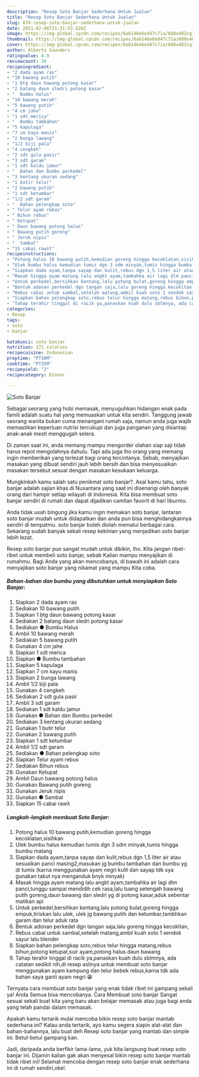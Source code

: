 ```yaml
---
description: "Resep Soto Banjar Sederhana Untuk Jualan"
title: "Resep Soto Banjar Sederhana Untuk Jualan"
slug: 874-resep-soto-banjar-sederhana-untuk-jualan
date: 2021-02-06T21:31:53.626Z
image: https://img-global.cpcdn.com/recipes/6ab146e6ed47c71a/680x482cq70/soto-banjar-foto-resep-utama.jpg
thumbnail: https://img-global.cpcdn.com/recipes/6ab146e6ed47c71a/680x482cq70/soto-banjar-foto-resep-utama.jpg
cover: https://img-global.cpcdn.com/recipes/6ab146e6ed47c71a/680x482cq70/soto-banjar-foto-resep-utama.jpg
author: Alberta Saunders
ratingvalue: 4.9
reviewcount: 10
recipeingredient:
- "2 dada ayam ras"
- "10 bawang putih"
- "1 btg daun bawang potong kasar"
- "2 batang daun sledri potong kasar"
- "  Bumbu Halus"
- "10 bawang merah"
- "5 bawang putih"
- "4 cm jahe"
- "1 sdt merica"
- "  Bumbu tambahan"
- "5 kapulaga"
- "7 cm kayu manis"
- "2 bunga lawang"
- "1/2 biji pala"
- "4 cengkeh"
- "2 sdt gula pasir"
- "3 sdt garam"
- "1 sdt kaldu jamur"
- "  Bahan dan Bumbu perkedel"
- "3 kentang ukuran sedang"
- "1 butir telur"
- "2 bawang putih"
- "1 sdt ketumbar"
- "1/2 sdt garam"
- "  Bahan pelengkap soto"
- " Telur ayam rebus"
- " Bihun rebus"
- " Ketupat"
- " Daun bawang potong halus"
- " Bawang putih goreng"
- " Jeruk nipis"
- "  Sambal"
- "15 cabai rawit"
recipeinstructions:
- "Potong halus 10 bawang putih,kemudian goreng hingga kecoklatan,sisihkan"
- "Ulek bumbu halus kemudian tumis dgn 3 sdm minyak,tumis hingga bumbu matang"
- "Siapkan dada ayam,tanpa sayap dan kulit,rebus dgn 1,5 liter air atau sesuaikan panci masing2,masukan jg bumbu tambahan dan bumbu yg di tumis (karna menggunakan ayam negri kulit dan sayap tdk sya gunakan takut nya menganduk bnyk minyak)"
- "Masak hingga ayam matang lalu angkt ayam,tambahka air lagi dlm panci,tunggu sampai mendidih cek rasa,lalu tuang setengah bawang putih goreng,daun bawang dan sledri yg di potong kasar,aduk sebentar matikan api"
- "Untuk perkedel,bersihkan kentang,lalu potong bulat,goreng hingga empuk,tiriskan lalu ulek, ulek jg bawang putih dan ketumbar,tambhkan garam dan telur aduk rata"
- "Bentuk adonan perkedel dgn tangan saja,lalu goreng hingga kecokltan,"
- "Rebus cabai untuk sambal,setelah matang,ambil kuah soto 1 sendok sayur lalu blender"
- "Siapkan bahan pelengkap soto,rebus telur hingga matang,rebus bihun,potong ketupat,suir ayam,potong halus daun bawang"
- "Tahap terahir tinggal di racik ya,panaskan kuah dulu sblmnya, ada catatan sedikit nih,di resep aslinya untuk membuat soto banjar menggunakan ayam kampung dan telur bebek rebus,karna tdk ada bahan saya ganti ayam negri 😁"
categories:
- Resep
tags:
- soto
- banjar

katakunci: soto banjar 
nutrition: 171 calories
recipecuisine: Indonesian
preptime: "PT30M"
cooktime: "PT35M"
recipeyield: "2"
recipecategory: Dinner

---
```



![Soto Banjar](https://img-global.cpcdn.com/recipes/6ab146e6ed47c71a/680x482cq70/soto-banjar-foto-resep-utama.jpg)

Sebagai seorang yang hobi memasak, menyuguhkan hidangan enak pada famili adalah suatu hal yang memuaskan untuk kita sendiri. Tanggung jawab seorang  wanita bukan cuma menangani rumah saja, namun anda juga wajib memastikan keperluan nutrisi tercukupi dan juga panganan yang disantap anak-anak mesti menggugah selera.

Di zaman  saat ini, anda memang mampu mengorder olahan siap saji tidak harus repot mengolahnya dahulu. Tapi ada juga lho orang yang memang ingin memberikan yang terlezat bagi orang tercintanya. Sebab, menyajikan masakan yang dibuat sendiri jauh lebih bersih dan bisa menyesuaikan masakan tersebut sesuai dengan masakan kesukaan keluarga. 



Mungkinkah kamu salah satu penikmat soto banjar?. Asal kamu tahu, soto banjar adalah sajian khas di Nusantara yang saat ini disenangi oleh banyak orang dari hampir setiap wilayah di Indonesia. Kita bisa membuat soto banjar sendiri di rumah dan dapat dijadikan camilan favorit di hari liburmu.

Anda tidak usah bingung jika kamu ingin memakan soto banjar, lantaran soto banjar mudah untuk didapatkan dan anda pun bisa menghidangkannya sendiri di tempatmu. soto banjar boleh diolah memalui berbagai cara. Sekarang sudah banyak sekali resep kekinian yang menjadikan soto banjar lebih lezat.

Resep soto banjar pun sangat mudah untuk dibikin, lho. Kita jangan ribet-ribet untuk membeli soto banjar, sebab Kalian mampu menyajikan di rumahmu. Bagi Anda yang akan mencobanya, di bawah ini adalah cara menyajikan soto banjar yang nikamat yang mampu Kita coba.

<!--inarticleads1-->

##### Bahan-bahan dan bumbu yang dibutuhkan untuk menyiapkan Soto Banjar:

1. Siapkan 2 dada ayam ras
1. Sediakan 10 bawang putih
1. Siapkan 1 btg daun bawang potong kasar
1. Sediakan 2 batang daun sledri potong kasar
1. Sediakan  ● Bumbu Halus
1. Ambil 10 bawang merah
1. Sediakan 5 bawang putih
1. Gunakan 4 cm jahe
1. Siapkan 1 sdt merica
1. Siapkan  ● Bumbu tambahan
1. Siapkan 5 kapulaga
1. Siapkan 7 cm kayu manis
1. Siapkan 2 bunga lawang
1. Ambil 1/2 biji pala
1. Gunakan 4 cengkeh
1. Sediakan 2 sdt gula pasir
1. Ambil 3 sdt garam
1. Sediakan 1 sdt kaldu jamur
1. Gunakan  ● Bahan dan Bumbu perkedel
1. Sediakan 3 kentang ukuran sedang
1. Gunakan 1 butir telur
1. Gunakan 2 bawang putih
1. Siapkan 1 sdt ketumbar
1. Ambil 1/2 sdt garam
1. Sediakan  ● Bahan pelengkap soto
1. Siapkan  Telur ayam rebus
1. Sediakan  Bihun rebus
1. Gunakan  Ketupat
1. Ambil  Daun bawang potong halus
1. Gunakan  Bawang putih goreng
1. Gunakan  Jeruk nipis
1. Gunakan  ● Sambal
1. Siapkan 15 cabai rawit




<!--inarticleads2-->

##### Langkah-langkah membuat Soto Banjar:

1. Potong halus 10 bawang putih,kemudian goreng hingga kecoklatan,sisihkan
1. Ulek bumbu halus kemudian tumis dgn 3 sdm minyak,tumis hingga bumbu matang
1. Siapkan dada ayam,tanpa sayap dan kulit,rebus dgn 1,5 liter air atau sesuaikan panci masing2,masukan jg bumbu tambahan dan bumbu yg di tumis (karna menggunakan ayam negri kulit dan sayap tdk sya gunakan takut nya menganduk bnyk minyak)
1. Masak hingga ayam matang lalu angkt ayam,tambahka air lagi dlm panci,tunggu sampai mendidih cek rasa,lalu tuang setengah bawang putih goreng,daun bawang dan sledri yg di potong kasar,aduk sebentar matikan api
1. Untuk perkedel,bersihkan kentang,lalu potong bulat,goreng hingga empuk,tiriskan lalu ulek, ulek jg bawang putih dan ketumbar,tambhkan garam dan telur aduk rata
1. Bentuk adonan perkedel dgn tangan saja,lalu goreng hingga kecokltan,
1. Rebus cabai untuk sambal,setelah matang,ambil kuah soto 1 sendok sayur lalu blender
1. Siapkan bahan pelengkap soto,rebus telur hingga matang,rebus bihun,potong ketupat,suir ayam,potong halus daun bawang
1. Tahap terahir tinggal di racik ya,panaskan kuah dulu sblmnya, ada catatan sedikit nih,di resep aslinya untuk membuat soto banjar menggunakan ayam kampung dan telur bebek rebus,karna tdk ada bahan saya ganti ayam negri 😁




Ternyata cara membuat soto banjar yang enak tidak ribet ini gampang sekali ya! Anda Semua bisa mencobanya. Cara Membuat soto banjar Sangat sesuai sekali buat kita yang baru akan belajar memasak atau juga bagi anda yang telah pandai dalam memasak.

Apakah kamu tertarik mulai mencoba bikin resep soto banjar mantab sederhana ini? Kalau anda tertarik, ayo kamu segera siapin alat-alat dan bahan-bahannya, lalu buat deh Resep soto banjar yang mantab dan simple ini. Betul-betul gampang kan. 

Jadi, daripada anda berfikir lama-lama, yuk kita langsung buat resep soto banjar ini. Dijamin kalian gak akan menyesal bikin resep soto banjar mantab tidak ribet ini! Selamat mencoba dengan resep soto banjar enak sederhana ini di rumah sendiri,oke!.

